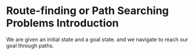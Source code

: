 # Route-finding or Path Searching Problems Introduction
We are given an initial state and a goal state. and we navigate to reach our goal through paths.




